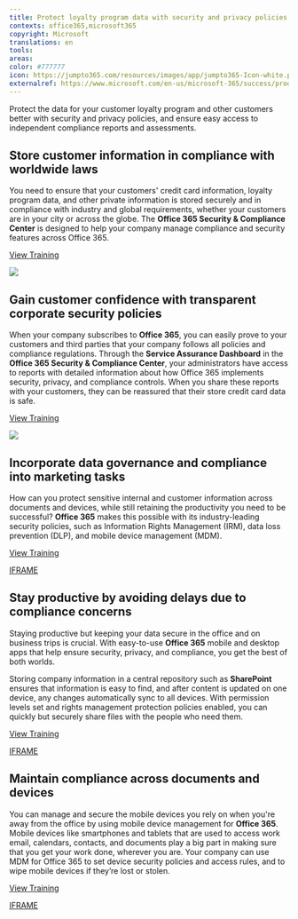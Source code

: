 ```yaml
---
title: Protect loyalty program data with security and privacy policies
contexts: office365,microsoft365
copyright: Microsoft
translations: en
tools: 
areas: 
color: #777777
icon: https://jumpto365.com/resources/images/app/jumpto365-Icon-white.png
externalref: https://www.microsoft.com/en-us/microsoft-365/success/productivitylibrary/protect-loyalty-program-data-with-security-and-privacy-policies
---
```

Protect the data for your customer loyalty program and other customers better with security and privacy policies, and ensure easy access to independent compliance reports and assessments.


## Store customer information in compliance with worldwide laws

You need to ensure that your customers' credit card information, loyalty program data, and other private information is stored securely and in compliance with industry and global requirements, whether your customers are in your city or across the globe. The **Office 365 Security & Compliance Center** is designed to help your company manage compliance and security features across Office 365.

[View Training](https://support.office.com/article/Office-365-Security-Compliance-Center-7e696a40-b86b-4a20-afcc-559218b7b1b8)

![](http://img-prod-cms-rt-microsoft-com.akamaized.net/cms/api/am/imageFileData/RE1NyDv?ver=8908)

## Gain customer confidence with transparent corporate security policies

When your company subscribes to **Office 365**, you can easily prove to your customers and third parties that your company follows all policies and compliance regulations. Through the **Service Assurance Dashboard** in the **Office 365 Security & Compliance Center**, your administrators have access to reports with detailed information about how Office 365 implements security, privacy, and compliance controls. When you share these reports with your customers, they can be reassured that their store credit card data is safe.

[View Training](https://support.office.com/article/Service-assurance-in-the-Office-365-Security-Compliance-Center-47e8b964-4b09-44f7-a2d7-b8a06e8e389c)

![](http://img-prod-cms-rt-microsoft-com.akamaized.net/cms/api/am/imageFileData/RE1NyOe?ver=d573)

## Incorporate data governance and compliance into marketing tasks

How can you protect sensitive internal and customer information across documents and devices, while still retaining the productivity you need to be successful? **Office 365** makes this possible with its industry-leading security policies, such as Information Rights Management (IRM), data loss prevention (DLP), and mobile device management (MDM).

[View Training](https://support.office.com/article/Data-governance-in-the-Office-365-Security-Compliance-Center-5FE09846-41B6-4168-9C48-2EB491B69DC2)

[IFRAME](https://www.microsoft.com/en-us/videoplayer/embed/RE1TwSZ)

## Stay productive by avoiding delays due to compliance concerns

Staying productive but keeping your data secure in the office and on business trips is crucial. With easy-to-use **Office 365** mobile and desktop apps that help ensure security, privacy, and compliance, you get the best of both worlds.

Storing company information in a central repository such as **SharePoint** ensures that information is easy to find, and after content is updated on one device, any changes automatically sync to all devices. With permission levels set and rights management protection policies enabled, you can quickly but securely share files with the people who need them.

[View Training](https://support.office.com/article/Manage-external-sharing-for-your-SharePoint-Online-environment-C8A462EB-0723-4B0B-8D0A-70FEAFE4BE85)

[IFRAME](https://www.microsoft.com/en-us/videoplayer/embed/RE1TwWx)

## Maintain compliance across documents and devices

You can manage and secure the mobile devices you rely on when you're away from the office by using mobile device management for **Office 365**. Mobile devices like smartphones and tablets that are used to access work email, calendars, contacts, and documents play a big part in making sure that you get your work done, wherever you are. Your company can use MDM for Office 365 to set device security policies and access rules, and to wipe mobile devices if they’re lost or stolen.

[View Training](https://support.office.com/article/Set-up-Mobile-Device-Management-MDM-in-Office-365-dd892318-bc44-4eb1-af00-9db5430be3cd)

[IFRAME](https://www.microsoft.com/en-us/videoplayer/embed/RE1TucK)

